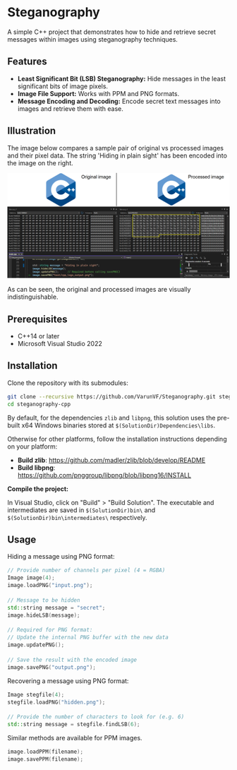 # Steganography

A simple C++ project that demonstrates how to hide and retrieve secret messages within images using steganography techniques.


## Features

- **Least Significant Bit (LSB) Steganography:**
	Hide messages in the least significant bits of image pixels.
- **Image File Support:**
	Works with PPM and PNG formats.
- **Message Encoding and Decoding:**
	Encode secret text messages into images and retrieve them with ease.


## Illustration

The image below compares a sample pair of original vs processed images and their pixel data.
The string 'Hiding in plain sight' has been encoded into the image on the right.

<img src="Steganography/resources/LSB_Steganography_Image_Comparison.png">

As can be seen, the original and processed images are visually indistinguishable.


## Prerequisites

- C++14 or later
- Microsoft Visual Studio 2022


## Installation

Clone the repository with its submodules:

```bash
git clone --recursive https://github.com/VarunVF/Steganography.git steganography-cpp
cd steganography-cpp
```

By default, for the dependencies `zlib` and `libpng`,
this solution uses the pre-built x64 Windows binaries stored at
`$(SolutionDir)Dependencies\libs`.

Otherwise for other platforms, follow the installation instructions depending on your platform:
- **Build zlib**: https://github.com/madler/zlib/blob/develop/README
- **Build libpng**: https://github.com/pnggroup/libpng/blob/libpng16/INSTALL


**Compile the project:**

In Visual Studio, click on "Build" > "Build Solution".
The executable and intermediates are saved in `$(SolutionDir)bin\` and `$(SolutionDir)bin\intermediates\` respectively.


## Usage

Hiding a message using PNG format:
```cpp
// Provide number of channels per pixel (4 = RGBA)
Image image(4);
image.loadPNG("input.png");

// Message to be hidden
std::string message = "secret";
image.hideLSB(message);

// Required for PNG format:
// Update the internal PNG buffer with the new data
image.updatePNG();

// Save the result with the encoded image
image.savePNG("output.png");
```

Recovering a message using PNG format:
```cpp
Image stegfile(4);
stegfile.loadPNG("hidden.png");

// Provide the number of characters to look for (e.g. 6)
std::string message = stegfile.findLSB(6);
```

Similar methods are available for PPM images.
```cpp
image.loadPPM(filename);
image.savePPM(filename);
```
